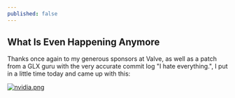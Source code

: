 ```yaml
---
published: false
---
```

## What Is Even Happening Anymore
Thanks once again to my generous sponsors at Valve, as well as a patch from a GLX guru with the very accurate commit log "I hate everything.", I put in a little time today and came up with this:

[![nvidia.png]({{site.url}}/assets/nvidia.png)]({{site.url}}/assets/nvidia.png)